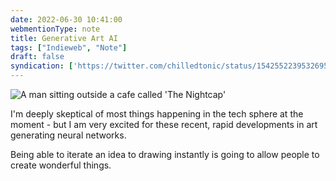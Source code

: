 ```yaml
---
date: 2022-06-30 10:41:00 
webmentionType: note
title: Generative Art AI
tags: ["Indieweb", "Note"]
draft: false
syndication: ['https://twitter.com/chilledtonic/status/1542552239532695552','https://luckycat.chat/notice/AL1KtIGUu3WdJnfgPY']
---
```

![A man sitting outside a cafe called 'The Nightcap'](https://media.luckycat.chat/e0f4aa4113bddf5b4f531b6f3cb3a60c46bc143fe1be31b166b696bcf8932aac.png)

I'm deeply skeptical of most things happening in the tech sphere at the moment - but I am very excited for these recent, rapid developments in art generating neural networks.

Being able to iterate an idea to drawing instantly is going to allow people to create wonderful things.